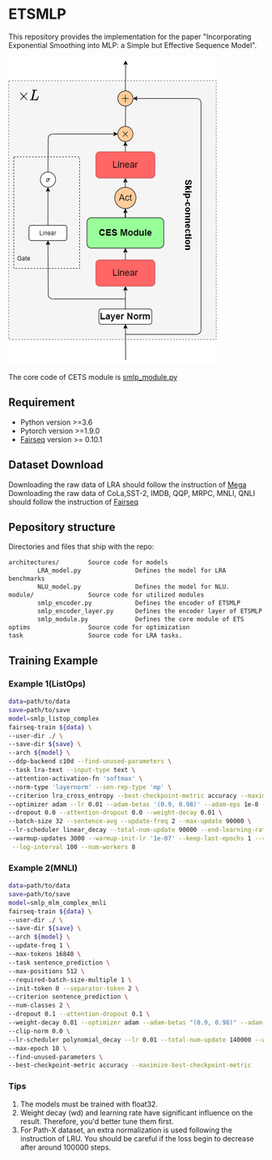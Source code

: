 # ETSMLP
This repository provides the implementation for the paper "Incorporating Exponential Smoothing into MLP: a Simple but Effective Sequence Model".

![alt text](images/GESMLP.png)

The core code of CETS module is [smlp_module.py](module/smlp_module.py)

## Requirement
- Python version >=3.6
- Pytorch version >=1.9.0
- [Fairseq](https://github.com/facebookresearch/fairseq) version  >= 0.10.1

## Dataset Download
Downloading the raw data of LRA should follow the instruction of [Mega](https://github.com/facebookresearch/mega/blob/main/examples/mega/README.lra.md)
Downloading the raw data of CoLa,SST-2, IMDB, QQP, MRPC, MNLI, QNLI should follow the instruction of [Fairseq](https://github.com/facebookresearch/fairseq/blob/main/examples/roberta/README.glue.md)

## Pepository structure
Directories and files that ship with the repo:
```
architectures/        Source code for models
        LRA_model.py               Defines the model for LRA benchmarks
        NLU_model.py               Defines the model for NLU.
module/               Source code for utilized modules
        smlp_encoder.py            Defines the encoder of ETSMLP
        smlp_encoder_layer.py      Defines the encoder layer of ETSMLP
        smlp_module.py             Defines the core module of ETS
optims                Source code for optimization
task                  Source code for LRA tasks.  
```
## Training Example
### Example 1(ListOps)
```bash
data=path/to/data
save=path/to/save
model=smlp_listop_complex
fairseq-train ${data} \
--user-dir ./ \
--save-dir ${save} \
--arch ${model} \
--ddp-backend c10d --find-unused-parameters \
--task lra-text --input-type text \
--attention-activation-fn 'softmax' \
--norm-type 'layernorm' --sen-rep-type 'mp' \
--criterion lra_cross_entropy --best-checkpoint-metric accuracy --maximize-best-checkpoint-metric \
--optimizer adam --lr 0.01 --adam-betas '(0.9, 0.98)' --adam-eps 1e-8 --clip-norm 1.0 \
--dropout 0.0 --attention-dropout 0.0 --weight-decay 0.01 \
--batch-size 32 --sentence-avg --update-freq 2 --max-update 90000 \
--lr-scheduler linear_decay --total-num-update 90000 --end-learning-rate 0.0 \
--warmup-updates 3000 --warmup-init-lr '1e-07' --keep-last-epochs 1 --required-batch-size-multiple 1 \
 --log-interval 100 --num-workers 8
```
### Example 2(MNLI)
```bash
data=path/to/data
save=path/to/save
model=smlp_mlm_complex_mnli
fairseq-train ${data} \
--user-dir ./ \
--save-dir ${save} \
--arch ${model} \
--update-freq 1 \
--max-tokens 16840 \
--task sentence_prediction \
--max-positions 512 \
--required-batch-size-multiple 1 \
--init-token 0 --separator-token 2 \
--criterion sentence_prediction \
--num-classes 2 \
--dropout 0.1 --attention-dropout 0.1 \
--weight-decay 0.01 --optimizer adam --adam-betas "(0.9, 0.98)" --adam-eps 1e-06 \
--clip-norm 0.0 \
--lr-scheduler polynomial_decay --lr 0.01 --total-num-update 140000 --warmup-updates 7000 \
--max-epoch 10 \
--find-unused-parameters \
--best-checkpoint-metric accuracy --maximize-best-checkpoint-metric
```
### Tips
1. The models must be trained with float32.
2. Weight decay (wd) and learning rate have significant influence on the result. Therefore, you'd better tune them first.
3. For Path-X dataset, an extra normalization is used following the instruction of LRU. You should be careful if the loss begin to decrease after around 100000 steps.
